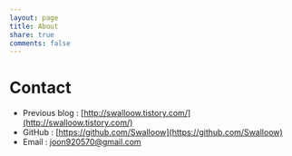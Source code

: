```yaml
---
layout: page
title: About
share: true
comments: false
---
```


# Contact

- Previous blog : [http://swalloow.tistory.com/](http://swalloow.tistory.com/)
- GitHub : [https://github.com/Swalloow](https://github.com/Swalloow)
- Email : joon920570@gmail.com
